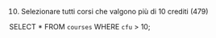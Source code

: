 10. Selezionare tutti corsi che valgono più di 10 crediti (479)

SELECT * FROM `courses` WHERE `cfu` > 10;